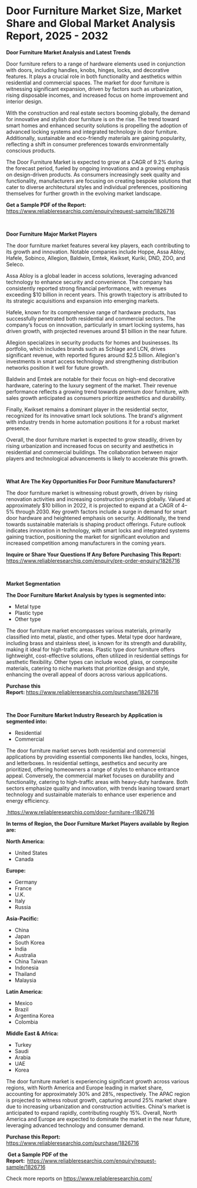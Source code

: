 <p><h1>Door Furniture Market Size, Market Share and Global Market Analysis Report, 2025 - 2032</h1></p><p><strong>Door Furniture Market Analysis and Latest Trends</strong></p>
<p><p>Door furniture refers to a range of hardware elements used in conjunction with doors, including handles, knobs, hinges, locks, and decorative features. It plays a crucial role in both functionality and aesthetics within residential and commercial spaces. The market for door furniture is witnessing significant expansion, driven by factors such as urbanization, rising disposable incomes, and increased focus on home improvement and interior design.</p><p>With the construction and real estate sectors booming globally, the demand for innovative and stylish door furniture is on the rise. The trend toward smart homes and enhanced security solutions is propelling the adoption of advanced locking systems and integrated technology in door furniture. Additionally, sustainable and eco-friendly materials are gaining popularity, reflecting a shift in consumer preferences towards environmentally conscious products.</p><p>The Door Furniture Market is expected to grow at a CAGR of 9.2% during the forecast period, fueled by ongoing innovations and a growing emphasis on design-driven products. As consumers increasingly seek quality and functionality, manufacturers are focusing on creating bespoke solutions that cater to diverse architectural styles and individual preferences, positioning themselves for further growth in the evolving market landscape.</p></p>
<p><strong>Get a Sample PDF of the Report:&nbsp;</strong> <a href="https://www.reliableresearchiq.com/enquiry/request-sample/1826716?utm_campaign=2754&utm_medium=2&utm_source=Github&utm_content=ia&utm_term=04042025&utm_id=door-furniture">https://www.reliableresearchiq.com/enquiry/request-sample/1826716</a></p>
<p>&nbsp;</p>
<p><strong>Door Furniture Major Market Players</strong></p>
<p><p>The door furniture market features several key players, each contributing to its growth and innovation. Notable companies include Hoppe, Assa Abloy, Hafele, Sobinco, Allegion, Baldwin, Emtek, Kwikset, Kuriki, DND, ZOO, and Seleco.</p><p>Assa Abloy is a global leader in access solutions, leveraging advanced technology to enhance security and convenience. The company has consistently reported strong financial performance, with revenues exceeding $10 billion in recent years. This growth trajectory is attributed to its strategic acquisitions and expansion into emerging markets.</p><p>Hafele, known for its comprehensive range of hardware products, has successfully penetrated both residential and commercial sectors. The company’s focus on innovation, particularly in smart locking systems, has driven growth, with projected revenues around $1 billion in the near future.</p><p>Allegion specializes in security products for homes and businesses. Its portfolio, which includes brands such as Schlage and LCN, drives significant revenue, with reported figures around $2.5 billion. Allegion's investments in smart access technology and strengthening distribution networks position it well for future growth.</p><p>Baldwin and Emtek are notable for their focus on high-end decorative hardware, catering to the luxury segment of the market. Their revenue performance reflects a growing trend towards premium door furniture, with sales growth anticipated as consumers prioritize aesthetics and durability.</p><p>Finally, Kwikset remains a dominant player in the residential sector, recognized for its innovative smart lock solutions. The brand's alignment with industry trends in home automation positions it for a robust market presence.</p><p>Overall, the door furniture market is expected to grow steadily, driven by rising urbanization and increased focus on security and aesthetics in residential and commercial buildings. The collaboration between major players and technological advancements is likely to accelerate this growth.</p></p>
<p>&nbsp;</p>
<p><strong>What Are The Key Opportunities For Door Furniture Manufacturers?</strong></p>
<p><p>The door furniture market is witnessing robust growth, driven by rising renovation activities and increasing construction projects globally. Valued at approximately $10 billion in 2022, it is projected to expand at a CAGR of 4–5% through 2030. Key growth factors include a surge in demand for smart door hardware and heightened emphasis on security. Additionally, the trend towards sustainable materials is shaping product offerings. Future outlook indicates innovation in technology, with smart locks and integrated systems gaining traction, positioning the market for significant evolution and increased competition among manufacturers in the coming years.</p></p>
<p><strong>Inquire or Share Your Questions If Any Before Purchasing This Report:</strong> <a href="https://www.reliableresearchiq.com/enquiry/pre-order-enquiry/1826716?utm_campaign=2754&utm_medium=2&utm_source=Github&utm_content=ia&utm_term=04042025&utm_id=door-furniture">https://www.reliableresearchiq.com/enquiry/pre-order-enquiry/1826716</a></p>
<p>&nbsp;</p>
<p><strong>Market Segmentation</strong></p>
<p><strong>The Door Furniture Market Analysis by types is segmented into:</strong></p>
<p><ul><li>Metal type</li><li>Plastic type</li><li>Other type</li></ul></p>
<p><p>The door furniture market encompasses various materials, primarily classified into metal, plastic, and other types. Metal type door hardware, including brass and stainless steel, is known for its strength and durability, making it ideal for high-traffic areas. Plastic type door furniture offers lightweight, cost-effective solutions, often utilized in residential settings for aesthetic flexibility. Other types can include wood, glass, or composite materials, catering to niche markets that prioritize design and style, enhancing the overall appeal of doors across various applications.</p></p>
<p><strong>Purchase this Report:&nbsp;</strong><a href="https://www.reliableresearchiq.com/purchase/1826716?utm_campaign=2754&utm_medium=2&utm_source=Github&utm_content=ia&utm_term=04042025&utm_id=door-furniture">https://www.reliableresearchiq.com/purchase/1826716</a></p>
<p>&nbsp;</p>
<p><strong>The Door Furniture Market Industry Research by Application is segmented into:</strong></p>
<p><ul><li>Residential</li><li>Commercial</li></ul></p>
<p><p>The door furniture market serves both residential and commercial applications by providing essential components like handles, locks, hinges, and letterboxes. In residential settings, aesthetics and security are prioritized, offering homeowners a range of styles to enhance entrance appeal. Conversely, the commercial market focuses on durability and functionality, catering to high-traffic areas with heavy-duty hardware. Both sectors emphasize quality and innovation, with trends leaning toward smart technology and sustainable materials to enhance user experience and energy efficiency.</p></p>
<p><a href="https://www.reliableresearchiq.com/door-furniture-r1826716?utm_campaign=2754&utm_medium=2&utm_source=Github&utm_content=ia&utm_term=04042025&utm_id=door-furniture">&nbsp;https://www.reliableresearchiq.com/door-furniture-r1826716</a></p>
<p><strong>In terms of Region, the Door Furniture Market Players available by Region are:</strong></p>
<p>
    <p> <strong> North America: </strong>
        <ul>
            <li>United States</li>
            <li>Canada</li>
        </ul>
        </p> 
    <p> <strong> Europe: </strong>
        <ul>
            <li>Germany</li>
            <li>France</li>
            <li>U.K.</li>
            <li>Italy</li>
            <li>Russia</li>
        </ul>
        </p> 
    <p> <strong> Asia-Pacific: </strong>
        <ul>
            <li>China</li>
            <li>Japan</li>
            <li>South Korea</li>
            <li>India</li>
            <li>Australia</li>
            <li>China Taiwan</li>
            <li>Indonesia</li>
            <li>Thailand</li>
            <li>Malaysia</li>
        </ul>
        </p> 
    <p> <strong> Latin America: </strong>
        <ul>
            <li>Mexico</li>
            <li>Brazil</li>
            <li>Argentina Korea</li>
            <li>Colombia</li>
        </ul>
        </p> 
    <p> <strong> Middle East & Africa: </strong>
        <ul>
            <li>Turkey</li>
            <li>Saudi</li>
            <li>Arabia</li>
            <li>UAE</li>
            <li>Korea</li>
        </ul>
    </p>
    </p>
<p><p>The door furniture market is experiencing significant growth across various regions, with North America and Europe leading in market share, accounting for approximately 30% and 28%, respectively. The APAC region is projected to witness robust growth, capturing around 25% market share due to increasing urbanization and construction activities. China's market is anticipated to expand rapidly, contributing roughly 15%. Overall, North America and Europe are expected to dominate the market in the near future, leveraging advanced technology and consumer demand.</p></p>
<p><strong>Purchase this Report: </strong><a href="https://www.reliableresearchiq.com/purchase/1826716?utm_campaign=2754&utm_medium=2&utm_source=Github&utm_content=ia&utm_term=04042025&utm_id=door-furniture">https://www.reliableresearchiq.com/purchase/1826716</a></p>
<p>&nbsp;<strong>Get a Sample PDF of the Report:&nbsp;&nbsp;</strong><a href="https://www.reliableresearchiq.com/enquiry/request-sample/1826716?utm_campaign=2754&utm_medium=2&utm_source=Github&utm_content=ia&utm_term=04042025&utm_id=door-furniture">https://www.reliableresearchiq.com/enquiry/request-sample/1826716</a></p>
<p><strong></strong></p>
<p>Check more reports on <a href="https://www.reliableresearchiq.com/?utm_campaign=2754&utm_medium=2&utm_source=Github&utm_content=ia&utm_term=04042025&utm_id=door-furniture">https://www.reliableresearchiq.com/</a></p>